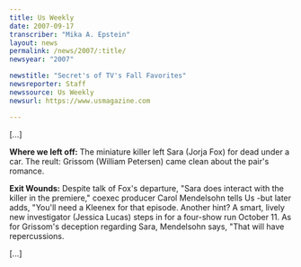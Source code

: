 ```yaml
---
title: Us Weekly
date: 2007-09-17
transcriber: "Mika A. Epstein"
layout: news
permalink: /news/2007/:title/
newsyear: "2007"

newstitle: "Secret's of TV's Fall Favorites"
newsreporter: Staff
newssource: Us Weekly
newsurl: https://www.usmagazine.com

---
```


[...]

**Where we left off:** The miniature killer left Sara (Jorja Fox) for dead under a car. The reult: Grissom (William Petersen) came clean about the pair's romance.

**Exit Wounds:** Despite talk of Fox's departure, "Sara does interact with the killer in the premiere," coexec producer Carol Mendelsohn tells Us -but later adds, "You'll need a Kleenex for that episode. Another hint? A smart, lively new investigator (Jessica Lucas) steps in for a four-show run October 11. As for Grissom's deception regarding Sara, Mendelsohn says, "That will have repercussions.

[...]
